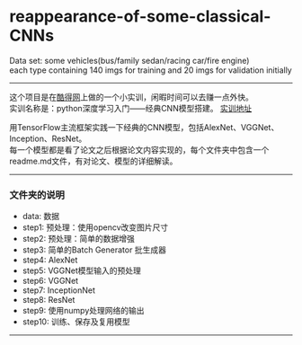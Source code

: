 # reappearance-of-some-classical-CNNs  
Data set: some vehicles(bus/family sedan/racing car/fire engine)  
each type containing 140 imgs for training and 20 imgs for validation initially  

---

这个项目是在[酷得网](www.educoder.net)上做的一个小实训，闲暇时间可以去赚一点外快。  
实训名称是：python深度学习入门——经典CNN模型搭建。 [实训地址](https://www.educoder.net/shixuns/yzg7bpqu/challenges)  

用TensorFlow主流框架实践一下经典的CNN模型，包括AlexNet、VGGNet、Inception、ResNet。  
每一个模型都是看了论文之后根据论文内容实现的，每个文件夹中包含一个readme.md文件，有对论文、模型的详细解读。  

---
### 文件夹的说明 
* data: 数据  
* step1: 预处理：使用opencv改变图片尺寸  
* step2: 预处理：简单的数据增强  
* step3: 简单的Batch Generator 批生成器  
* step4: AlexNet  
* step5: VGGNet模型输入的预处理  
* step6: VGGNet  
* step7: InceptionNet  
* step8: ResNet  
* step9: 使用numpy处理网络的输出  
* step10: 训练、保存及复用模型  
---

